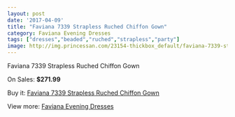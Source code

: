 ```yaml
---
layout: post
date: '2017-04-09'
title: "Faviana 7339 Strapless Ruched Chiffon Gown"
category: Faviana Evening Dresses
tags: ["dresses","beaded","ruched","strapless","party"]
image: http://img.princessan.com/23154-thickbox_default/faviana-7339-strapless-ruched-chiffon-gown.jpg
---
```

Faviana 7339 Strapless Ruched Chiffon Gown

On Sales: **$271.99**
<a href="https://www.princessan.com/en/10470-faviana-7339-strapless-ruched-chiffon-gown.html"><amp-img layout="responsive" width="600" height="600" src="//img.princessan.com/23154-thickbox_default/faviana-7339-strapless-ruched-chiffon-gown.jpg" alt="Faviana 7339 Strapless Ruched Chiffon Gown 0" /></a>

Buy it: [Faviana 7339 Strapless Ruched Chiffon Gown](https://www.princessan.com/en/10470-faviana-7339-strapless-ruched-chiffon-gown.html "Faviana 7339 Strapless Ruched Chiffon Gown")

View more: [Faviana Evening Dresses](https://www.princessan.com/en/80- "Faviana Evening Dresses")
